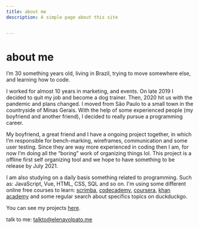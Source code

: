 ```yaml
---
title: about me
description: A simple page about this site


---
```

# about me
I’m 30 something years old, living in Brazil, trying to move somewhere else, and learning how to code.

I worked for almost 10 years in marketing, and events. On late 2019 I decided to quit my job and become a dog trainer. Then, 2020 hit us with the pandemic and plans changed. I moved from São Paulo to a small town in the countryside of Minas Gerais. With the help of some experienced people (my boyfriend and another friend), I decided to really pursue a programming career. 

My boyfriend, a great friend and I have a ongoing project together, in which I’m responsible for bench-marking, wireframes, communication and some user testing. Since they are way more experienced in coding then I am, for now I’m doing all the “boring” work of organizing things lol. This project is a offline first self organizing tool and we hope to have something to be release by July 2021.

I am also studying on a daily basis something related to programming. Such as: JavaScript, Vue, HTML, CSS, SQL and so on. I'm using some different online free courses to learn: [scrimba](https://scrimba.com/), [codecademy](https://www.codecademy.com/), [coursera](https://www.coursera.org/), [khan academy](https://www.khanacademy.org/) and some regular search about specifics topics on duckduckgo.


You can see my projects [here](/portfolio/).

 talk to me: [talkto@elenavolpato.me](talkto@elenavolpato.me)
